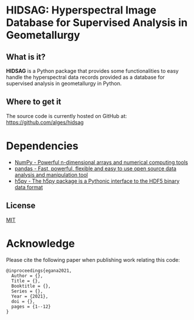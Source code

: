 # HIDSAG: Hyperspectral Image Database for Supervised Analysis in Geometallurgy

## What is it?

**HIDSAG** is a Python package that provides some functionalities to easy 
handle the hyperspectral data records provided as a database for supervised
analysis in geometallurgy in Python.

## Where to get it
The source code is currently hosted on GitHub at:
https://github.com/alges/hidsag


# Dependencies
- [NumPy - Powerful n-dimensional arrays and numerical computing tools](https://www.numpy.org)
- [pandas - Fast, powerful, flexible and easy to use open source data analysis and manipulation tool](https://pandas.pydata.org)
- [h5py - The h5py package is a Pythonic interface to the HDF5 binary data format](https://www.h5py.org/)

## License
[MIT](LICENSE)

# Acknowledge
Please cite the following paper when publishing work relating this code:

    @inproceedings{egana2021,
      Author = {},
      Title = {},
      Booktitle = {},
      Series = {},
      Year = {2021},
      doi = {},
      pages = {1--12}
    }
